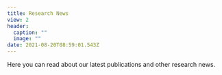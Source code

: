 ```yaml
---
title: Research News
view: 2
header:
  caption: ""
  image: ""
date: 2021-08-20T08:59:01.543Z
---
```

Here you can read about our latest publications and other research news.